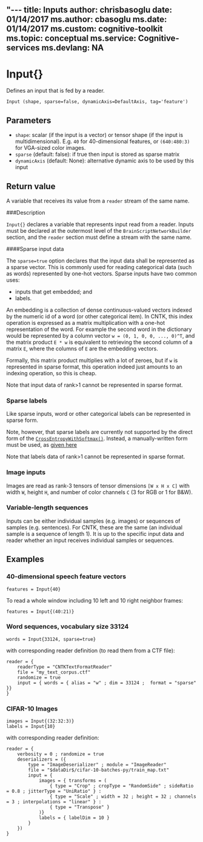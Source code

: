 "---
title:   Inputs
author:    chrisbasoglu
date:    01/14/2017
ms.author:   cbasoglu
ms.date:   01/14/2017
ms.custom:   cognitive-toolkit
ms.topic:   conceptual
ms.service:  Cognitive-services
ms.devlang:   NA
---

# Input{}

Defines an input that is fed by a reader.

    Input (shape, sparse=false, dynamicAxis=DefaultAxis, tag='feature')

## Parameters

* `shape`: scalar (if the input is a vector) or tensor shape (if the input is multidimensional). E.g. `40` for 40-dimensional features, or `(640:480:3)` for VGA-sized color images.
* `sparse` (default: false): if true then input is stored as sparse matrix
* `dynamicAxis` (default: None): alternative dynamic axis to be used by this input

## Return value

A variable that receives its value from a `reader` stream of the same name.

###Description

`Input{}` declares a variable that represents input read from a reader.
Inputs must be declared at the outermost level of the `BrainScriptNetworkBuilder` section,
and the `reader` section must define a stream with the same name.

####Sparse input data

The `sparse=true` option declares that the input data shall be represented as a sparse vector.
This is commonly used for reading categorical data (such as words) represented by one-hot vectors.
Sparse inputs have two common uses:
* inputs that get embedded; and
* labels.

An embedding is a collection of dense continuous-valued vectors
indexed by the numeric id of a word (or other categorical item).
In CNTK, this index operation is expressed as a matrix multiplication
with a one-hot representation of the word.
For example the second word in the dictionary would be represented by
a column vector `w = (0, 1, 0, 0, ..., 0)^T`,
and the matrix product `E * w` is equivalent to retrieving the second column of
a matrix `E`, where the columns of `E` are the embedding vectors.

Formally, this matrix product multiplies with a lot of zeroes,
but if `w` is represented in sparse format, this operation indeed
just amounts to an indexing operation, so this is cheap.

Note that input data of rank>1 cannot be represented in sparse format.

### Sparse labels
Like sparse inputs, word or other categorical labels can be represented in sparse form.

Note, however, that sparse labels are currently not supported by the direct form of
the [`CrossEntropyWithSoftmax()`](./Loss-Functions-and-Metrics.md#crossentropy-crossentropywithsoftmax).
Instead, a manually-written form must be used, as [given here](./Loss-Functions-and-Metrics.md#sparse-labels)

Note that labels data of rank>1 cannot be represented in sparse format.

### Image inputs
Images are read as rank-3 tensors of tensor dimensions `[W x H x C]` with width `W`, height `H`,
and number of color channels `C` (3 for RGB or 1 for B&W).

### Variable-length sequences
Inputs can be either individual samples (e.g. images) or sequences of samples (e.g. sentences).
For CNTK, these are the same (an individual sample is a sequence of length 1).
It is up to the specific input data and reader whether an input receives individual samples or sequences.

## Examples

### 40-dimensional speech feature vectors

    features = Input{40}

To read a whole window including 10 left and 10 right neighbor frames:

    features = Input{(40:21)}

### Word sequences, vocabulary size 33124

    words = Input{33124, sparse=true}

with corresponding reader definition (to read them from a CTF file):

    reader = {
        readerType = "CNTKTextFormatReader"
        file = "my_text_corpus.ctf"
        randomize = true
        input = { words = { alias = "w" ; dim = 33124 ;  format = "sparse" }}
    }

### CIFAR-10 Images

    images = Input{(32:32:3)}
    labels = Input{10}

with corresponding reader definition:

    reader = {
        verbosity = 0 ; randomize = true
        deserializers = ({
            type = "ImageDeserializer" ; module = "ImageReader"
            file = "$dataDir$/cifar-10-batches-py/train_map.txt"
            input = {
                images = { transforms = (
                    { type = "Crop" ; cropType = "RandomSide" ; sideRatio = 0.8 ; jitterType = "UniRatio" } :
                    { type = "Scale" ; width = 32 ; height = 32 ; channels = 3 ; interpolations = "linear" } :
                    { type = "Transpose" }
                )}
                labels = { labelDim = 10 }
            }
        })
    }
